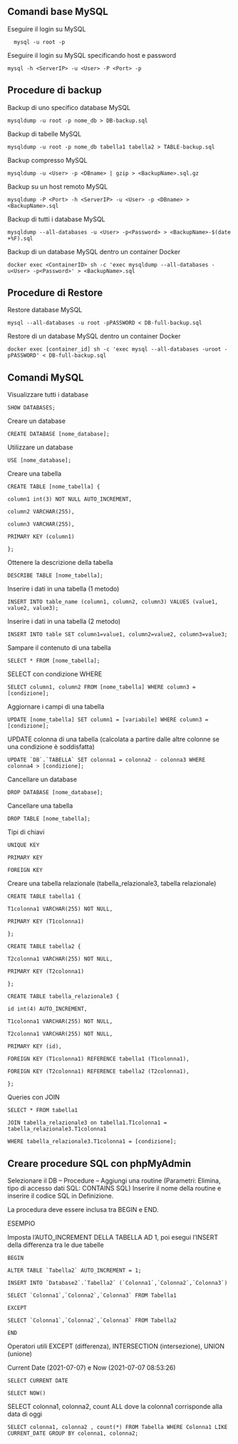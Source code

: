 ## Comandi base MySQL

Eseguire il login su MySQL

	  mysql -u root -p

Eseguire il login su MySQL specificando host e password

	mysql -h <ServerIP> -u <User> -P <Port> -p

## Procedure di backup

Backup di uno specifico database MySQL

	mysqldump -u root -p nome_db > DB-backup.sql
 
Backup di tabelle MySQL

	mysqldump -u root -p nome_db tabella1 tabella2 > TABLE-backup.sql
  
Backup compresso MySQL

	mysqldump -u <User> -p <DBname> | gzip > <BackupName>.sql.gz

Backup su un host remoto MySQL

	mysqldump -P <Port> -h <ServerIP> -u <User> -p <DBname> > <BackupName>.sql
  
Backup di tutti i database MySQL

	mysqldump --all-databases -u <User> -p<Password> > <BackupName>-$(date +%F).sql
  
Backup di un database MySQL dentro un container Docker

	docker exec <ContainerID> sh -c 'exec mysqldump --all-databases -u<User> -p<Password>' > <BackupName>.sql

## Procedure di Restore

Restore database MySQL

	mysql --all-databases -u root -pPASSWORD < DB-full-backup.sql

Restore di un database MySQL dentro un container Docker

	docker exec [container_id] sh -c 'exec mysql --all-databases -uroot -pPASSWORD' < DB-full-backup.sql

## Comandi MySQL

Visualizzare tutti i database

	SHOW DATABASES;

Creare un database

	CREATE DATABASE [nome_database];

Utilizzare un database

	USE [nome_database];
  
Creare una tabella

	CREATE TABLE [nome_tabella] {

	column1 int(3) NOT NULL AUTO_INCREMENT,

	column2 VARCHAR(255),

	column3 VARCHAR(255),

	PRIMARY KEY (column1)

	};

Ottenere la descrizione della tabella

	DESCRIBE TABLE [nome_tabella];
  
Inserire i dati in una tabella (1 metodo)

	INSERT INTO table_name (column1, column2, column3) VALUES (value1, value2, value3);
  
Inserire i dati in una tabella (2 metodo)

	INSERT INTO table SET column1=value1, column2=value2, column3=value3;
  
Sampare il contenuto di una tabella

	SELECT * FROM [nome_tabella];
  
SELECT con condizione WHERE

	SELECT column1, column2 FROM [nome_tabella] WHERE column3 = [condizione];
  
Aggiornare i campi di una tabella

	UPDATE [nome_tabella] SET column1 = [variabile] WHERE column3 = [condizione];
  
UPDATE colonna di una tabella (calcolata a partire dalle altre colonne se una condizione è soddisfatta)

	UPDATE `DB`.`TABELLA` SET colonna1 = colonna2 - colonna3 WHERE colonna4 > [condizione];
  
Cancellare un database

	DROP DATABASE [nome_database];
  
Cancellare una tabella

	DROP TABLE [nome_tabella];
  
Tipi di chiavi

	UNIQUE KEY

	PRIMARY KEY

	FOREIGN KEY
  
Creare una tabella relazionale (tabella_relazionale3, tabella relazionale)

	CREATE TABLE tabella1 {

	T1colonna1 VARCHAR(255) NOT NULL,

	PRIMARY KEY (T1colonna1)

	};

	CREATE TABLE tabella2 {

	T2colonna1 VARCHAR(255) NOT NULL,

	PRIMARY KEY (T2colonna1)

	};

	CREATE TABLE tabella_relazionale3 {

	id int(4) AUTO_INCREMENT,

	T1colonna1 VARCHAR(255) NOT NULL,

	T2colonna1 VARCHAR(255) NOT NULL,

	PRIMARY KEY (id),

	FOREIGN KEY (T1colonna1) REFERENCE tabella1 (T1colonna1),

	FOREIGN KEY (T2colonna1) REFERENCE tabella2 (T2colonna1),

	};
  
Queries con JOIN

	SELECT * FROM tabella1

	JOIN tabella_relazionale3 on tabella1.T1colonna1 = tabella_relazionale3.T1colonna1

	WHERE tabella_relazionale3.T1colonna1 = [condizione];
  
## Creare procedure SQL con phpMyAdmin

Selezionare il DB – Procedure – Aggiungi una routine (Parametri: Elimina, tipo di accesso dati SQL: CONTAINS SQL) Inserire il nome della routine e inserire il codice SQL in Definizione.

La procedura deve essere inclusa tra BEGIN e END.
  
ESEMPIO

Imposta l’AUTO_INCREMENT DELLA TABELLA AD 1, poi esegui l’INSERT della differenza tra le due tabelle

	BEGIN

	ALTER TABLE `Tabella2` AUTO_INCREMENT = 1;

	INSERT INTO `Database2`.`Tabella2` (`Colonna1`,`Colonna2`,`Colonna3`)

	SELECT `Colonna1`,`Colonna2`,`Colonna3` FROM Tabella1

	EXCEPT

	SELECT `Colonna1`,`Colonna2`,`Colonna3` FROM Tabella2

	END

Operatori utili EXCEPT (differenza), INTERSECTION (intersezione), UNION (unione)

Current Date (2021-07-07) e Now (2021-07-07 08:53:26)

	SELECT CURRENT DATE 

	SELECT NOW()

SELECT colonna1, colonna2, count ALL dove la colonna1 corrisponde alla data di oggi

	SELECT colonna1, colonna2 , count(*) FROM Tabella WHERE Colonna1 LIKE CURRENT_DATE GROUP BY colonna1, colonna2;

